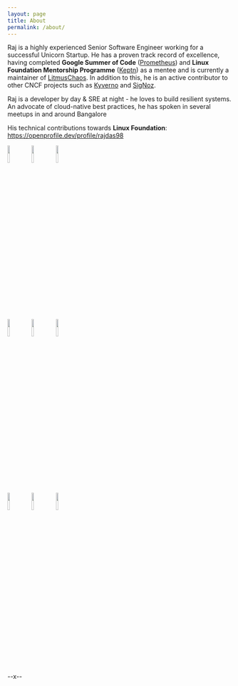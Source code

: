 ```yaml
---
layout: page
title: About
permalink: /about/
---
```


Raj is a highly experienced Senior Software Engineer working for a successful Unicorn Startup. He has a proven track record of excellence, having completed **Google Summer of Code** ([Prometheus](https://github.com/prometheus/test-infra)) and **Linux Foundation Mentorship Programme** ([Keptn](https://github.com/keptn-contrib/prometheus-service)) as a mentee and is currently a maintainer of [LitmusChaos](https://github.com/litmuschaos/litmus). In addition to this, he is an active contributor to other CNCF projects such as [Kyverno](https://github.com/kyverno/kyverno) and [SigNoz](https://github.com/signoz/signoz).


Raj is a developer by day & SRE at night - he loves to build resilient systems. An advocate of cloud-native best practices, he has spoken in several meetups in and around Bangalore

His technical contributions towards **Linux Foundation**: <a href="https://openprofile.dev/profile/rajdas98">https://openprofile.dev/profile/rajdas98</a>

<p>
  <img width="10%" src="https://www.vectorlogo.zone/logos/golang/golang-ar21.svg">
  <img width="10%" src="https://www.vectorlogo.zone/logos/kubernetes/kubernetes-ar21.svg">
  <img width="10%" src="https://www.vectorlogo.zone/logos/docker/docker-ar21.svg">
  <br />
  <img width="10%" src="https://www.vectorlogo.zone/logos/graphql/graphql-ar21.svg">
  <img width="10%" src="https://www.vectorlogo.zone/logos/google_cloud/google_cloud-ar21.svg">
  <img width="10%" src="https://www.vectorlogo.zone/logos/amazon_aws/amazon_aws-ar21.svg">
  <br />
  <img width="10%" src="https://www.vectorlogo.zone/logos/git-scm/git-scm-ar21.svg">
  <img width="10%" src="https://www.vectorlogo.zone/logos/gnu_bash/gnu_bash-ar21.svg">
  <img width="10%" src="https://www.vectorlogo.zone/logos/linux/linux-ar21.svg">
</p>

--x--
  